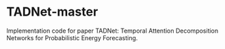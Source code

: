 # TADNet-master
Implementation code for paper TADNet: Temporal Attention Decomposition Networks for Probabilistic Energy Forecasting.


